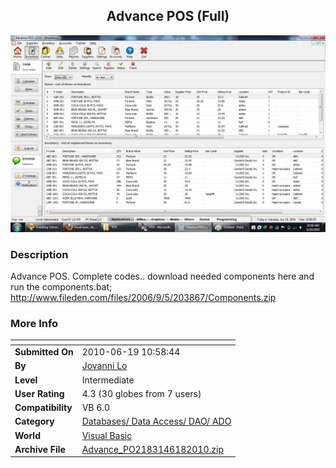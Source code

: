 ﻿<div align="center">

## Advance POS \(Full\)

<img src="PIC20106182310249048.jpg">
</div>

### Description

Advance POS. Complete codes.. download needed components here and run the components.bat; http://www.fileden.com/files/2006/9/5/203867/Components.zip
 
### More Info
 


<span>             |<span>
---                |---
**Submitted On**   |2010-06-19 10:58:44
**By**             |[Jovanni Lo](https://github.com/Planet-Source-Code/PSCIndex/blob/master/ByAuthor/jovanni-lo.md)
**Level**          |Intermediate
**User Rating**    |4.3 (30 globes from 7 users)
**Compatibility**  |VB 6\.0
**Category**       |[Databases/ Data Access/ DAO/ ADO](https://github.com/Planet-Source-Code/PSCIndex/blob/master/ByCategory/databases-data-access-dao-ado__1-6.md)
**World**          |[Visual Basic](https://github.com/Planet-Source-Code/PSCIndex/blob/master/ByWorld/visual-basic.md)
**Archive File**   |[Advance\_PO2183146182010\.zip](https://github.com/Planet-Source-Code/jovanni-lo-advance-pos-full__1-73219/archive/master.zip)








